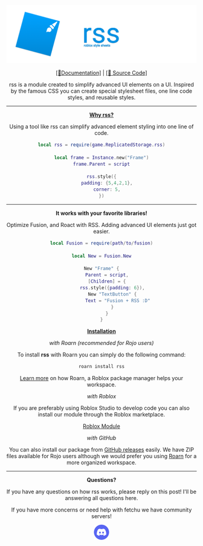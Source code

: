 [![Frame 594|690x215](https://raw.githubusercontent.com/imacodr/rss/main/assets/banner.png?token=GHSAT0AAAAAABQJLP6TJYW32ERVHU7RXYWMYPIS4YQ)](https://imacodr.github.io/rss)

<div align="center">

[[📘Documentation]](https://imacodr.github.io/rss) | [[📁 Source Code]](https://github.com/imacodr/rss)

rss is a module created to simplify advanced UI elements on a UI. Inspired by the famous CSS you can create special stylesheet files, one line code styles, and reusable styles.

<hr />

[**Why rss?**](https://imacodr.github.io/rss/)

Using a tool like rss can simplify advanced element styling into one line of code.

```lua
local rss = require(game.ReplicatedStorage.rss)

local frame = Instance.new("Frame")
frame.Parent = script

rss.style({
    padding: {5,4,2,1},
    corner: 5,
})
```

<hr />

**It works with your favorite libraries!**

Optimize Fusion, and Roact with RSS. Adding advanced UI elements just got easier.

```lua
local Fusion = require(path/to/fusion)

local New = Fusion.New

New "Frame" {
    Parent = script,
    [Children] = {
        rss.style({padding: 6}),
        New "TextButton" {
            Text = "Fusion + RSS :D"
        }
    }
}
```

[**Installation**](https://imacodr.github.io/rss/installation/)

_with Roarn (recommended for Rojo users)_

To install **rss** with Roarn you can simply do the following command:

```bash
roarn install rss
```

[Learn more](https://docs.roarn.space/) on how Roarn, a Roblox package manager helps your workspace.

_with Roblox_

If you are preferably using Roblox Studio to develop code you can also install our module through the Roblox marketplace.

[Roblox Module](https://www.roblox.com/library/8145888425/rss)

_with GitHub_

You can also install our package from [GitHub releases](https://github.com/imacodr/rss/releases) easily. We have ZIP files available for Rojo users although we would prefer you using [Roarn](https://docs.roarn.space/) for a more organized workspace.

<hr />

**Questions?**

If you have any questions on how rss works, please reply on this post! I'll be answering all questions here.

If you have more concerns or need help with fetchu we have community servers!

[![1024-gold 2|40x40](https://raw.githubusercontent.com/imacodr/rss/main/assets/discord.png?token=GHSAT0AAAAAABQJLP6TLE3QPC3WZUGNUAEIYPIS5BA)](https://discord.gg/SYtrv9m)

</div>

